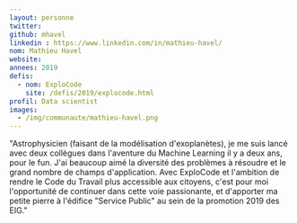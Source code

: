 ```yaml
---
layout: personne
twitter:
github: mhavel
linkedin : https://www.linkedin.com/in/mathieu-havel/
nom: Mathieu Havel
website:
annees: 2019
defis:
  - nom: ExploCode
    site: /defis/2019/explocode.html
profil: Data scientist
images:
  - /img/communaute/mathieu-havel.png
---
```


"Astrophysicien (faisant de la modélisation d'exoplanètes), je me suis lancé avec deux collègues dans l'aventure du Machine Learning il y a deux ans, pour le fun. J'ai beaucoup aimé la diversité des problèmes à résoudre et le grand nombre de champs d'application. Avec ExploCode et l'ambition de rendre le Code du Travail plus accessible aux citoyens, c'est pour moi l'opportunité de continuer dans cette voie passionante, et d'apporter ma petite pierre à l'édifice "Service Public" au sein de la promotion 2019 des EIG."
